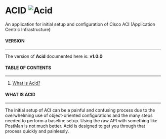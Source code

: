 # ACID	![Acid][logo]
An application for initial setup and configuration of Cisco ACI (Application Centric Infrastructure)


####   VERSION   ####
-----------------------------------------
The version of **Acid** documented here is: **v1.0.0**




####   TABLE OF CONTENTS   ####
-----------------------------------------
1. [What is Acid?](#what-is-acid)




####   WHAT IS ACID   ####
-----------------------------------------
The initial setup of ACI can be a painful and confusing process due to the overwhelming use of object-oriented configurations and the many steps needed to perform a baseline setup. Using the raw API with something like PostMan is not much better. Acid is designed to get you through that process quickly and painlessly.




[logo]: http://www.packetsar.com/wp-content/uploads/acid-logo-tiny-100.png